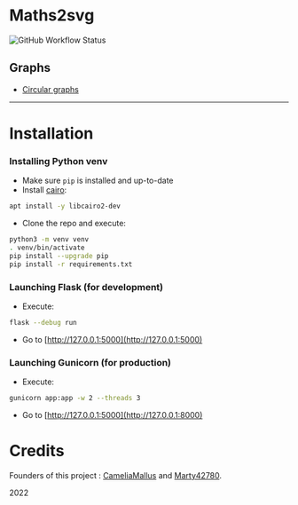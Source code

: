 # Maths2svg

![GitHub Workflow Status](https://img.shields.io/github/workflow/status/Marty42780/Maths2SVG/docker_build?logo=Github)

## Graphs

- [Circular graphs](Maths2SVG/README.md)

-----------------

# Installation

### Installing Python venv

- Make sure `pip` is installed and up-to-date
- Install [cairo](https://www.cairographics.org/):
```bash
apt install -y libcairo2-dev
```
- Clone the repo and execute: 
```bash
python3 -m venv venv
. venv/bin/activate
pip install --upgrade pip
pip install -r requirements.txt
```

### Launching Flask (for development)

- Execute: 
```bash
flask --debug run
```
- Go to [http://127.0.0.1:5000](http://127.0.0.1:5000)

### Launching Gunicorn (for production)

- Execute:
```bash
gunicorn app:app -w 2 --threads 3 
```
- Go to [http://127.0.0.1:5000](http://127.0.0.1:8000)

# Credits

Founders of this project : [CameliaMallus](https://github.com/CameliaMallus) and [Marty42780](https://github.com/Marty42780).

2022

